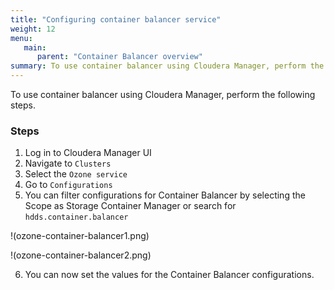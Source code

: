 ```yaml
---
title: "Configuring container balancer service"
weight: 12
menu:
   main:
      parent: "Container Balancer overview"
summary: To use container balancer using Cloudera Manager, perform the following steps.
---
```

<!---
  Licensed to the Apache Software Foundation (ASF) under one or more
  contributor license agreements.  See the NOTICE file distributed with
  this work for additional information regarding copyright ownership.
  The ASF licenses this file to You under the Apache License, Version 2.0
  (the "License"); you may not use this file except in compliance with
  the License.  You may obtain a copy of the License at

      http://www.apache.org/licenses/LICENSE-2.0

  Unless required by applicable law or agreed to in writing, software
  distributed under the License is distributed on an "AS IS" BASIS,
  WITHOUT WARRANTIES OR CONDITIONS OF ANY KIND, either express or implied.
  See the License for the specific language governing permissions and
  limitations under the License.
-->

To use container balancer using Cloudera Manager, perform the following steps.

### Steps

1. Log in to Cloudera Manager UI
2. Navigate to `Clusters`
3. Select the `Ozone service`
4. Go to `Configurations`
5. You can filter configurations for Container Balancer by selecting the Scope as Storage Container Manager or search for `hdds.container.balancer`

!(ozone-container-balancer1.png)

!(ozone-container-balancer2.png)

6. You can now set the values for the Container Balancer configurations.

